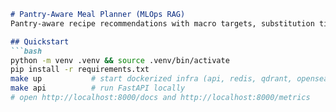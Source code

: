````markdown
# Pantry-Aware Meal Planner (MLOps RAG)
Pantry-aware recipe recommendations with macro targets, substitution tips, and a deduped grocery list. FastAPI + Spark ETL + Qdrant/OpenSearch + Redis cache + Prometheus/Grafana. Optional OpenAI mini for top-K explanations.

## Quickstart
```bash
python -m venv .venv && source .venv/bin/activate
pip install -r requirements.txt
make up           # start dockerized infra (api, redis, qdrant, opensearch, prometheus, grafana)
make api          # run FastAPI locally
# open http://localhost:8000/docs and http://localhost:8000/metrics
````

